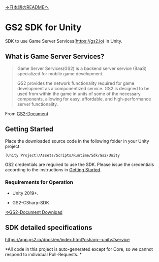 [⇒日本語のREADMEへ](README.md)

# GS2 SDK for Unity

SDK to use Game Server Services(https://gs2.io) in Unity.

## What is Game Server Services?

> Game Server Services(GS2) is a backend server service (BaaS) specialized for mobile game development.
>
> GS2 provides the network functionality required for game development as a componentized service. GS2 is designed to be used from within the game in units of some of the necessary components, allowing for easy, affordable, and high-performance server functionality.

From [GS2-Document](https://app.gs2.io/docs/en/index.html)

## Getting Started

Place the downloaded source code in the following folder in your Unity project.

`(Unity Project)/Assets/Scripts/Runtime/Sdk/Gs2/Unity`

GS2 credentials are required to use the SDK.
Please issue the credentials according to the instructions in [Getting Started](https://app.gs2.io/docs/en/index.html#get-start).

### Requirements for Operation

- Unity 2019+.

- GS2-CSharp-SDK

[⇒GS2-Document Download](https://app.gs2.io/docs/en/index.html?csharp--unity#download)

## SDK detailed specifications

https://app.gs2.io/docs/en/index.html?csharp--unity#service

*All code in this project is auto-generated except for Core, so we cannot respond to individual Pull-Requests. *
